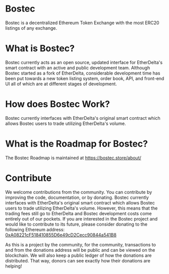 # Bostec
Bostec is a decentralized Ethereum Token Exchange with the most ERC20 listings of any exchange.


# What is Bostec?
Bostec currently acts as an open source, updated interface for EtherDelta's smart contract with an active and public development team. Although Bostec started as a fork of EtherDelta, considerable development time has been put towards a new token listing system, order book, API, and front-end UI all of which are at different stages of development.


# How does Bostec Work?
Bostec currently interfaces with EtherDelta's original smart contract which allows Bostec users to trade utilizing EtherDelta's volume.


# What is the Roadmap for Bostec?
The Bostec Roadmap is maintained at https://bostec.store/about/


# Contribute
We welcome contributions from the community. You can contribute by improving the code, documentation, or by donating. 
Bostec currently interfaces with EtherDelta's original smart contract which allows Bostec users to trade utilizing EtherDelta's volume. However, this means that the trading fees still go to EtherDelta and Bostec development costs come entirely out of our pockets. If you are interested in the Bostec project and would like to contribute to its future, please consider donating to the following Ethereum address: <a href="https://etherscan.io/address/0xA08221cF518410855D6e49cD2Cecc90844a541B8">0xA08221cF518410855D6e49cD2Cecc90844a541B8</a>

As this is a project by the community, for the community, transactions to and from the donations address will be public and can be viewed on the blockchain. We will also keep a public ledger of how the donations are distributed. That way, donors can see exactly how their donations are helping!
